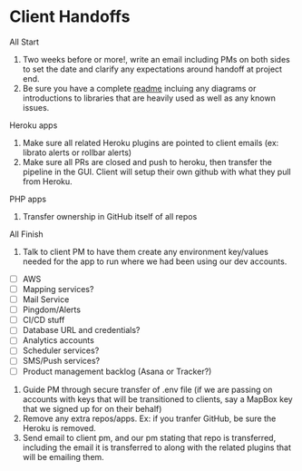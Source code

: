 # Client Handoffs

All Start
1. Two weeks before or more!, write an email including PMs on both sides to set the date 
and clarify any expectations around handoff at project end.
1. Be sure you have a complete [readme](https://github.com/abtion/guidelines/blob/master/standard_readme.md) 
incluing any diagrams or introductions to libraries that are heavily used as
well as any known issues.

Heroku apps
1. Make sure all related Heroku plugins are pointed to client emails (ex:
librato alerts or rollbar alerts)
1. Make sure all PRs are closed and push to heroku, then transfer the pipeline 
in the GUI. Client will setup their own github with what they pull from Heroku.


PHP apps
1. Transfer ownership in GitHub itself of all repos

All Finish
1. Talk to client PM to have them create any environment key/values needed for 
the app to run where we had been using our dev accounts.
- [  ] AWS
- [  ] Mapping services?
- [  ] Mail Service
- [  ] Pingdom/Alerts
- [  ] CI/CD stuff
- [  ] Database URL and credentials?
- [  ] Analytics accounts
- [  ] Scheduler services?
- [  ] SMS/Push services?
- [  ] Product management backlog (Asana or Tracker?)
1. Guide PM through secure transfer of .env file (if we are passing on accounts 
with keys that will be transitioned to clients, say a MapBox key that we signed up for
on their behalf)
1. Remove any extra repos/apps. Ex: if you tranfer GitHub, be sure the Heroku is 
removed.
1. Send email to client pm, and our pm stating that repo is transferred, 
including the email it is transferred to along with the related plugins that
will be emailing them.
